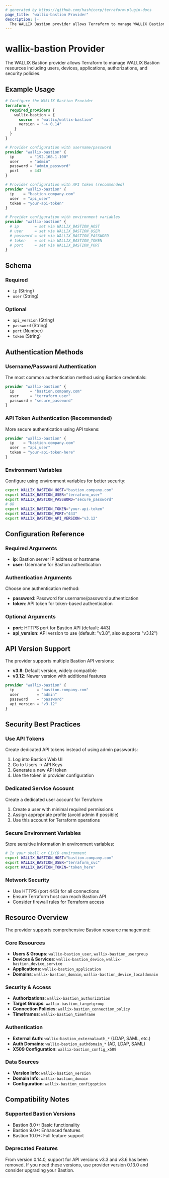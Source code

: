 ```yaml
---
# generated by https://github.com/hashicorp/terraform-plugin-docs
page_title: "wallix-bastion Provider"
description: |-
  The WALLIX Bastion provider allows Terraform to manage WALLIX Bastion resources.
---
```


# wallix-bastion Provider

The WALLIX Bastion provider allows Terraform to manage WALLIX Bastion resources including users, devices, applications, authorizations, and security policies.

## Example Usage

```terraform
# Configure the WALLIX Bastion Provider
terraform {
  required_providers {
    wallix-bastion = {
      source  = "wallix/wallix-bastion"
      version = "~> 0.14"
    }
  }
}

# Provider configuration with username/password
provider "wallix-bastion" {
  ip       = "192.168.1.100"
  user     = "admin"
  password = "admin_password"
  port     = 443
}

# Provider configuration with API token (recommended)
provider "wallix-bastion" {
  ip    = "bastion.company.com"
  user  = "api_user"
  token = "your-api-token"
}

# Provider configuration with environment variables
provider "wallix-bastion" {
  # ip       = set via WALLIX_BASTION_HOST
  # user     = set via WALLIX_BASTION_USER  
  # password = set via WALLIX_BASTION_PASSWORD
  # token    = set via WALLIX_BASTION_TOKEN
  # port     = set via WALLIX_BASTION_PORT
}
```

<!-- schema generated by tfplugindocs -->
## Schema

### Required

- `ip` (String)
- `user` (String)

### Optional

- `api_version` (String)
- `password` (String)
- `port` (Number)
- `token` (String)

## Authentication Methods

### Username/Password Authentication

The most common authentication method using Bastion credentials:

```terraform
provider "wallix-bastion" {
  ip       = "bastion.company.com"
  user     = "terraform_user"
  password = "secure_password"
}
```

### API Token Authentication (Recommended)

More secure authentication using API tokens:

```terraform
provider "wallix-bastion" {
  ip    = "bastion.company.com"
  user  = "api_user"
  token = "your-api-token-here"
}
```

### Environment Variables

Configure using environment variables for better security:

```bash
export WALLIX_BASTION_HOST="bastion.company.com"
export WALLIX_BASTION_USER="terraform_user"
export WALLIX_BASTION_PASSWORD="secure_password"
# OR
export WALLIX_BASTION_TOKEN="your-api-token"
export WALLIX_BASTION_PORT="443"
export WALLIX_BASTION_API_VERSION="v3.12"
```

## Configuration Reference

### Required Arguments

- **ip**: Bastion server IP address or hostname
- **user**: Username for Bastion authentication

### Authentication Arguments

Choose one authentication method:

- **password**: Password for username/password authentication
- **token**: API token for token-based authentication

### Optional Arguments

- **port**: HTTPS port for Bastion API (default: 443)
- **api_version**: API version to use (default: "v3.8", also supports "v3.12")

## API Version Support

The provider supports multiple Bastion API versions:

- **v3.8**: Default version, widely compatible
- **v3.12**: Newer version with additional features

```terraform
provider "wallix-bastion" {
  ip          = "bastion.company.com"
  user        = "admin"
  password    = "password"
  api_version = "v3.12"
}
```

## Security Best Practices

### Use API Tokens

Create dedicated API tokens instead of using admin passwords:

1. Log into Bastion Web UI
2. Go to Users → API Keys
3. Generate a new API token
4. Use the token in provider configuration

### Dedicated Service Account

Create a dedicated user account for Terraform:

1. Create a user with minimal required permissions
2. Assign appropriate profile (avoid admin if possible)
3. Use this account for Terraform operations

### Secure Environment Variables

Store sensitive information in environment variables:

```bash
# In your shell or CI/CD environment
export WALLIX_BASTION_HOST="bastion.company.com"
export WALLIX_BASTION_USER="terraform_svc"
export WALLIX_BASTION_TOKEN="token_here"
```

### Network Security

- Use HTTPS (port 443) for all connections
- Ensure Terraform host can reach Bastion API
- Consider firewall rules for Terraform access

## Resource Overview

The provider supports comprehensive Bastion resource management:

### Core Resources

- **Users & Groups**: `wallix-bastion_user`, `wallix-bastion_usergroup`
- **Devices & Services**: `wallix-bastion_device`, `wallix-bastion_device_service`
- **Applications**: `wallix-bastion_application`
- **Domains**: `wallix-bastion_domain`, `wallix-bastion_device_localdomain`

### Security & Access

- **Authorizations**: `wallix-bastion_authorization`
- **Target Groups**: `wallix-bastion_targetgroup`
- **Connection Policies**: `wallix-bastion_connection_policy`
- **Timeframes**: `wallix-bastion_timeframe`

### Authentication

- **External Auth**: `wallix-bastion_externalauth_*` (LDAP, SAML, etc.)
- **Auth Domains**: `wallix-bastion_authdomain_*` (AD, LDAP, SAML)
- **X509 Configuration**: `wallix-bastion_config_x509`

### Data Sources

- **Version Info**: `wallix-bastion_version`
- **Domain Info**: `wallix-bastion_domain`
- **Configuration**: `wallix-bastion_configoption`

## Compatibility Notes

### Supported Bastion Versions

- Bastion 8.0+: Basic functionality
- Bastion 9.0+: Enhanced features
- Bastion 10.0+: Full feature support

### Deprecated Features

From version 0.14.0, support for API versions v3.3 and v3.6 has been removed.
If you need these versions, use provider version 0.13.0 and consider upgrading your Bastion.
